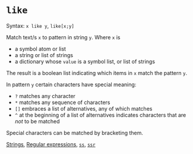 # `like`


Syntax: `x like y`, `like[x;y]`

Match text/s `x` to pattern in string `y`. Where `x` is

-   a symbol atom or list
-   a string or list of strings
-   a dictionary whose `value` is a symbol list, or list of strings

The result is a boolean list indicating which items in `x` match the pattern `y`.

In pattern `y` certain characters have special meaning:

- `?` matches any character
- `*` matches any sequence of characters
- `[]` embraces a list of alternatives, any of which matches
- `^` at the beginning of a list of alternatives indicates characters that are _not_ to be matched

Special characters can be matched by bracketing them.

<i class="far fa-hand-point-right"></i> [Strings](/basics/strings), [Regular expressions](/kb/regex), [`ss`](/ref/ss), [`ssr`](/ref/ssr)


